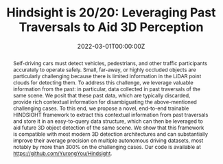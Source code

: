 ---
# Activate this widget? true/false
active: false
title: "Hindsight is 20/20: Leveraging Past Traversals to Aid 3D Perception"

# Authors
# If you created a profile for a user (e.g. the default `admin` user), write the username (folder name) here 
# and it will be replaced with their full name and linked to their profile.
authors:
- Yurong You
- Katie Z Luo
- Xiangyu Chen
- Junan Chen 
- Wei-Lun Chao 
- Wen Sun 
- Bharath Hariharan 
- Mark Campbell
- Kilian Q. Weinberger

# Author notes (optional)
# author_notes:
# - "Equal contribution"
# - "Equal contribution"

date: "2022-03-01T00:00:00Z"
doi: ""

# Schedule page publish date (NOT publication's date).
publishDate: "2020-01-01T00:00:00Z"

# Publication type.
# Legend: 0 = Uncategorized; 1 = Conference paper; 2 = Journal article;
# 3 = Preprint / Working Paper; 4 = Report; 5 = Book; 6 = Book section;
# 7 = Thesis; 8 = Patent
publication_types: ["1"]

# Publication name and optional abbreviated publication name.
publication: In *International Conference on Learning Representations 2022*
publication_short: In *ICLR 2022*

abstract: "Self-driving cars must detect vehicles, pedestrians, and other traffic participants accurately to operate safely. Small, far-away, or highly occluded objects are particularly challenging because there is limited information in the LiDAR point clouds for detecting them. To address this challenge, we leverage valuable information from the past: in particular, data collected in past traversals of the same scene. We posit that these past data, which are typically discarded, provide rich contextual information for disambiguating the above-mentioned challenging cases. To this end, we propose a novel, end-to-end trainable HINDSIGHT framework to extract this contextual information from past traversals and store it in an easy-to-query data structure, which can then be leveraged to aid future 3D object detection of the same scene. We show that this framework is compatible with most modern 3D detection architectures and can substantially improve their average precision on multiple autonomous driving datasets, most notably by more than 300% on the challenging cases. Our code is available at https://github.com/YurongYou/Hindsight."

# Summary. An optional shortened abstract.
summary: "<i>ICLR 2022</i> <br>
Leveraged repeated traversals to improve 3D object detection with LiDAR data."
# summary: Lorem ipsum dolor sit amet, consectetur adipiscing elit. Duis posuere tellus ac convallis placerat. Proin tincidunt magna sed ex sollicitudin condimentum.

tags: ["self-driving", "conference"]

# Display this page in the Featured widget?
featured: false

# Custom links (uncomment lines below)
# links:
# - name: Custom Link
#   url: http://example.org

url_pdf: 'https://openreview.net/pdf?id=qsZoGvFiJn1'
url_code: 'https://github.com/YurongYou/Hindsight'
url_dataset: ''
url_poster: ''
url_project: ''
url_slides: ''
url_source: ''
url_video: 'https://www.youtube.com/watch?v=x_8CUoY8Dxs'

# Featured image
# To use, add an image named `featured.jpg/png` to your page's folder. 
image:
  caption: 'Hindsight framework diagram, showing both training and inference pipelines.'
  focal_point: ""
  preview_only: false

# Associated Projects (optional).
#   Associate this publication with one or more of your projects.
#   Simply enter your project's folder or file name without extension.
#   E.g. `internal-project` references `content/project/internal-project/index.md`.
#   Otherwise, set `projects: []`.
# projects:
# - example

# Slides (optional).
#   Associate this publication with Markdown slides.
#   Simply enter your slide deck's filename without extension.
#   E.g. `slides: "example"` references `content/slides/example/index.md`.
#   Otherwise, set `slides: ""`.
# slides: example
---